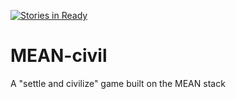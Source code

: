 [![Stories in Ready](https://badge.waffle.io/SweetEdge/MEAN-civil.png?label=ready&title=Ready)](https://waffle.io/SweetEdge/MEAN-civil)
# MEAN-civil

A "settle and civilize" game built on the MEAN stack

